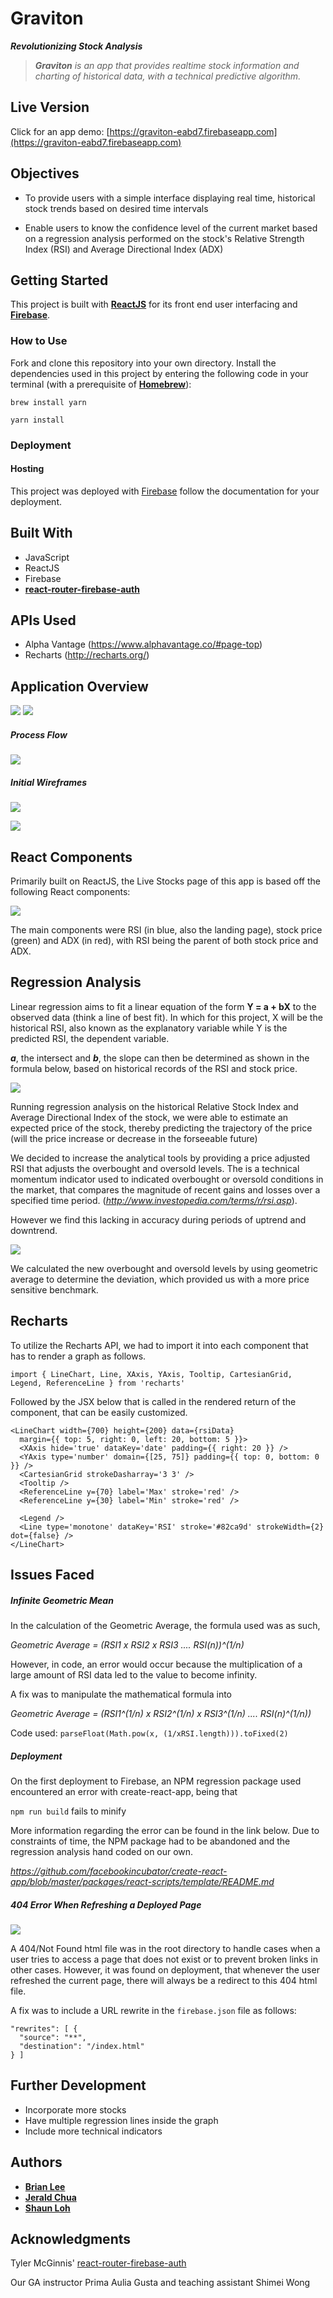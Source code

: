 # Graviton

_**Revolutionizing Stock Analysis**_

> **_Graviton_** _is an app that provides realtime stock information and charting of historical data, with a technical predictive algorithm._

## Live Version

Click for an app demo:
[https://graviton-eabd7.firebaseapp.com](https://graviton-eabd7.firebaseapp.com)

## Objectives
- To provide users with a simple interface displaying real time, historical stock trends based on desired time intervals

- Enable users to know the confidence level of the current market based on a regression analysis performed on the stock's Relative Strength Index (RSI) and Average Directional Index (ADX)


## Getting Started

This project is built with [**ReactJS**](https://facebook.github.io/react/) for its front end user interfacing and [**Firebase**](https://firebase.google.com/).

### How to Use

Fork and clone this repository into your own directory. Install the dependencies used in this project by entering the following code in your terminal (with a prerequisite of [**Homebrew**](https://brew.sh/)):

``brew install yarn``

``yarn install``

### Deployment

#### Hosting
This project was deployed with [Firebase](https://firebase.google.com/) follow the documentation for your deployment.

## Built With

* JavaScript
* ReactJS
* Firebase
* [**react-router-firebase-auth**](https://github.com/tylermcginnis/react-router-firebase-auth)

## APIs Used
* Alpha Vantage (https://www.alphavantage.co/#page-top)
* Recharts (http://recharts.org/)

## Application Overview
![](/readme_images/graviton_frontpage.png)
![](/readme_images/livestocks_page.png)

##### Process Flow
![](/readme_images/process_flow.png)

##### Initial Wireframes

![](/readme_images/initial_visualization.png)

![](/readme_images/stocks_wireframe.png)

## React Components
Primarily built on ReactJS, the Live Stocks page of this app is based off the following React components:

![](/readme_images/react_components.png)

The main components were RSI (in blue, also the landing page), stock price (green) and ADX (in red), with RSI being the parent of both stock price and ADX.

## Regression Analysis
Linear regression aims to fit a linear equation of the form **Y = a + bX** to the observed data (think a line of best fit). In which for this project, X will be the historical RSI, also known as the explanatory variable while Y is the predicted RSI, the dependent variable.

**_a_**, the intersect and **_b_**, the slope can then be determined as shown in the formula below, based on historical records of the RSI and stock price.  

![](/readme_images/regression_line.png)

Running regression analysis on the historical Relative Stock Index and  Average Directional Index of the stock, we were able to estimate an expected price of the stock, thereby predicting the trajectory of the price (will the price increase or decrease in the forseeable future)

We decided to increase the analytical tools by providing a price adjusted RSI that adjusts the overbought and oversold levels. The is a technical momentum indicator used to indicated overbought or oversold conditions in the market, that compares the magnitude of recent gains and losses over a specified time period.  (_http://www.investopedia.com/terms/r/rsi.asp_).

However we find this lacking in accuracy during periods of uptrend and downtrend.

![](/readme_images/RSI.png)

We calculated the new overbought and oversold levels by using geometric average to determine the deviation, which provided us with a more price sensitive benchmark.

## Recharts

To utilize the Recharts API, we had to import it into each component that has to render a graph as follows.

```
import { LineChart, Line, XAxis, YAxis, Tooltip, CartesianGrid, Legend, ReferenceLine } from 'recharts'
```

Followed by the JSX below that is called in the rendered return of the component, that can be easily customized.

```
<LineChart width={700} height={200} data={rsiData}
  margin={{ top: 5, right: 0, left: 20, bottom: 5 }}>
  <XAxis hide='true' dataKey='date' padding={{ right: 20 }} />
  <YAxis type='number' domain={[25, 75]} padding={{ top: 0, bottom: 0 }} />
  <CartesianGrid strokeDasharray='3 3' />
  <Tooltip />
  <ReferenceLine y={70} label='Max' stroke='red' />
  <ReferenceLine y={30} label='Min' stroke='red' />

  <Legend />
  <Line type='monotone' dataKey='RSI' stroke='#82ca9d' strokeWidth={2} dot={false} />
</LineChart>
```

## Issues Faced

##### Infinite Geometric Mean
In the calculation of the Geometric Average, the formula used was as such,

_Geometric Average = (RSI1 x RSI2 x RSI3 .... RSI(n))^(1/n)_

However, in code, an error would occur because the multiplication of a large amount of RSI data led to the value to become infinity.

A fix was to manipulate the mathematical formula into

_Geometric Average = (RSI1^(1/n) x RSI2^(1/n) x RSI3^(1/n) .... RSI(n)^(1/n))_

Code used:
``parseFloat(Math.pow(x, (1/xRSI.length))).toFixed(2)``

##### Deployment
On the first deployment to Firebase, an NPM regression package used encountered an error with create-react-app, being that

```npm run build``` fails to minify

More information regarding the error can be found in the link below. Due to constraints of time, the NPM package had to be abandoned and the regression analysis hand coded on our own.

 _https://github.com/facebookincubator/create-react-app/blob/master/packages/react-scripts/template/README.md_

##### 404 Error When Refreshing a Deployed Page
![](/readme_images/404error.png)

A 404/Not Found html file was in the root directory to handle cases when a user tries to access a page that does not exist or to prevent broken links in other cases. However, it was found on deployment, that whenever the user refreshed the current page, there will always be a redirect to this 404 html file.  

A fix was to include a URL rewrite in the ``firebase.json`` file as follows:

```
"rewrites": [ {
  "source": "**",
  "destination": "/index.html"
} ]
```

## Further Development
* Incorporate more stocks
* Have multiple regression lines inside the graph
* Include more technical indicators


## Authors

* **[Brian Lee](https://github.com/bleetdh)**
* **[Jerald Chua](https://github.com/karl-x)**
* **[Shaun Loh](https://github.com/shaunloh89)**

## Acknowledgments

Tyler McGinnis' [react-router-firebase-auth](https://github.com/tylermcginnis/react-router-firebase-auth)

Our GA instructor Prima Aulia Gusta and teaching assistant Shimei Wong
